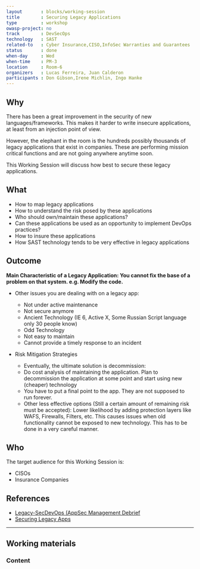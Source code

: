 ```yaml
---
layout       : blocks/working-session
title        : Securing Legacy Applications
type         : workshop
owasp-project: no
track        : DevSecOps
technology   : SAST
related-to   : Cyber Insurance,CISO,InfoSec Warranties and Guarantees
status       : done
when-day     : Wed
when-time    : PM-3
location     : Room-6
organizers   : Lucas Ferreira, Juan Calderon
participants : Don Gibson,Irene Michlin, Ingo Hanke
---
```


## Why

There has been a great improvement in the security of new languages/frameworks. This makes it harder to write insecure applications, at least from an injection point of view.

However, the elephant in the room is the hundreds possibly thousands of legacy applications that exist in companies. These are performing mission critical functions and are not going anywhere anytime soon. 

This Working Session will discuss how best to secure these legacy applications.

## What

 - How to map legacy applications
 - How to understand the risk posed by these applications
 - Who should own/maintain these applications?
 - Can these applications be used as an opportunity to implement DevOps practices?
 - How to insure these applications
 - How SAST technology tends to be very effective in legacy applications

## Outcome

__Main Characteristic of a Legacy Application: You cannot fix the base of a problem on that system. e.g. Modify the code.__
- Other issues you are dealing with on a legacy app: 
	* Not under active maintenance
	* Not secure anymore
	* Ancient Technology (IE 6, Active X, Some Russian Script language only 30 people know)
	* Odd Technology
	* Not easy to maintain
	* Cannot provide a timely response to an incident

- Risk Mitigation Strategies
	* Eventually, the ultimate solution is decommission:
	* Do cost analysis of maintaining the application. Plan to decommission the application at some point and start using new (cheaper) technology
	* You have to put a final point to the app. They are not supposed to run forever.
	* Other less effective options (Still a certain amount of remaining risk must be accepted): Lower likelihood by adding protection layers like WAFS, Firewalls, Filters, etc. This causes issues when old functionality cannot be exposed to new technology. This has to be done in a very careful manner.
  
## Who

The target audience for this Working Session is:

 - CISOs
 - Insurance Companies

## References

 - [Legacy-SecDevOps (AppSec Management Debrief](http://blog.diniscruz.com/2017/04/presentation-legacy-secdevops-appsec.html)
 - [Securing Legacy Apps](https://blog.sqreen.io/securing-legacy-apps/)
--- 

## Working materials

### Content
